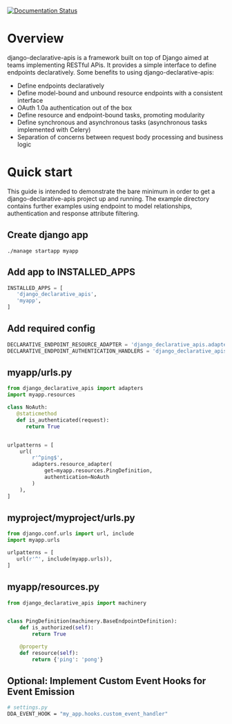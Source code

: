 [![Documentation Status](https://readthedocs.org/projects/django-declarative-apis/badge/?version=stable)](https://django-declarative-apis.readthedocs.io/en/stable/?badge=stable)


Overview
========

django-declarative-apis is a framework built on top of Django aimed at teams implementing RESTful APis. It provides a simple interface to define endpoints declaratively. Some benefits to using django-declarative-apis:

-   Define endpoints declaratively
-   Define model-bound and unbound resource endpoints with a consistent interface
-   OAuth 1.0a authentication out of the box
-   Define resource and endpoint-bound tasks, promoting modularity
-   Define synchronous and asynchronous tasks (asynchronous tasks implemented with Celery)
-   Separation of concerns between request body processing and business logic


Quick start
===========

This guide is intended to demonstrate the bare minimum in order to get a django-declarative-apis project up and running. The example directory contains further examples using endpoint to model relationships, authentication and response attribute filtering.

Create django app
-----------------

``` sourceCode
./manage startapp myapp
```

Add app to INSTALLED\_APPS
--------------------------

``` python
INSTALLED_APPS = [
   'django_declarative_apis',
   'myapp',
]
```

Add required config
-------------------

``` python
DECLARATIVE_ENDPOINT_RESOURCE_ADAPTER = 'django_declarative_apis.adapters.EndpointResource'
DECLARATIVE_ENDPOINT_AUTHENTICATION_HANDLERS = 'django_declarative_apis.authentication.oauthlib.oauth1.TwoLeggedOauth1'
```

myapp/urls.py
-------------

``` python
from django_declarative_apis import adapters
import myapp.resources

class NoAuth:
   @staticmethod
   def is_authenticated(request):
      return True


urlpatterns = [
    url(
        r'^ping$',
        adapters.resource_adapter(
            get=myapp.resources.PingDefinition,
            authentication=NoAuth
        )
    ),
]
```

myproject/myproject/urls.py
---------------------------

``` python
from django.conf.urls import url, include
import myapp.urls

urlpatterns = [
   url(r'^', include(myapp.urls)),
]
```

myapp/resources.py
------------------

``` python
from django_declarative_apis import machinery


class PingDefinition(machinery.BaseEndpointDefinition):
    def is_authorized(self):
        return True

    @property
    def resource(self):
        return {'ping': 'pong'}
```

Optional: Implement Custom Event Hooks for Event Emission
-----
```bash
# settings.py 
DDA_EVENT_HOOK = "my_app.hooks.custom_event_handler"
```